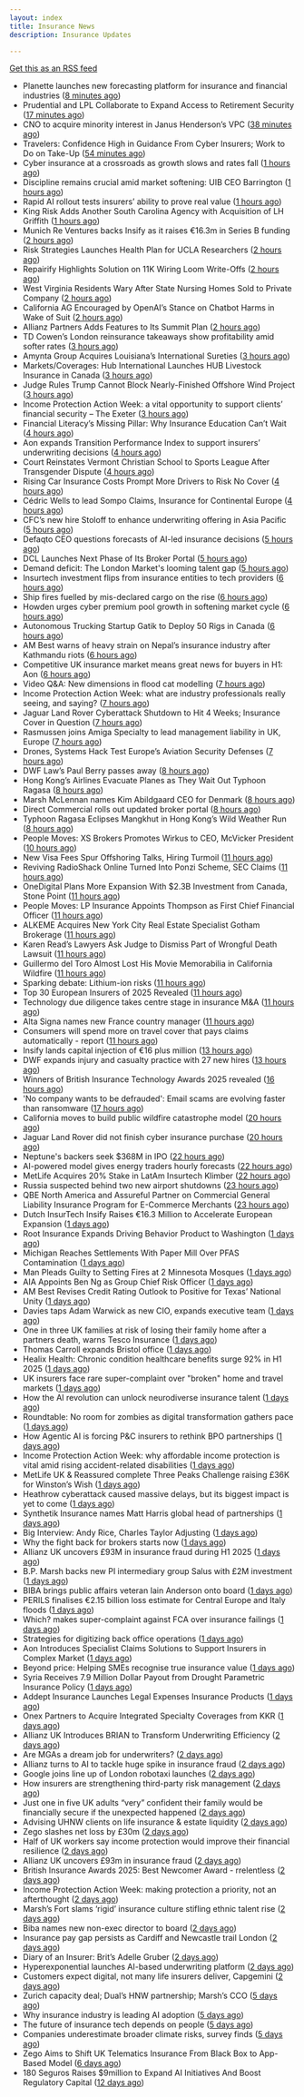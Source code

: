 ```yaml
---
layout: index
title: Insurance News
description: Insurance Updates

---
```


[Get this as an RSS feed](/insurance.rss)

<!-- news_marker starts -->
- Planette launches new forecasting platform for insurance and financial industries ([8 minutes ago](https://www.reinsurancene.ws/planette-launches-new-forecasting-platform-for-insurance-and-financial-industries/))
- Prudential and LPL Collaborate to Expand Access to Retirement Security ([17 minutes ago](https://www.insurtechinsights.com/prudential-and-lpl-collaborate-to-expand-access-to-retirement-security/))
- CNO to acquire minority interest in Janus Henderson’s VPC ([38 minutes ago](https://www.reinsurancene.ws/cno-to-acquire-minority-interest-in-janus-hendersons-vpc/))
- Travelers: Confidence High in Guidance From Cyber Insurers; Work to Do on Take-Up ([54 minutes ago](https://www.insurancejournal.com/news/national/2025/09/24/840397.htm))
- Cyber insurance at a crossroads as growth slows and rates fall ([1 hours ago](https://www.insurancebusinessmag.com/uk/news/cyber/cyber-insurance-at-a-crossroads-as-growth-slows-and-rates-fall-550790.aspx))
- Discipline remains crucial amid market softening: UIB CEO Barrington ([1 hours ago](https://www.reinsurancene.ws/discipline-remains-crucial-amid-market-softening-uib-ceo-barrington/))
- Rapid AI rollout tests insurers’ ability to prove real value ([1 hours ago](https://www.postonline.co.uk/news/7959090/rapid-ai-rollout-tests-insurers%E2%80%99-ability-to-prove-real-value))
- King Risk Adds Another South Carolina Agency with Acquisition of LH Griffith ([1 hours ago](https://www.insurancejournal.com/news/southeast/2025/09/24/840392.htm))
- Munich Re Ventures backs Insify as it raises €16.3m in Series B funding ([2 hours ago](https://www.reinsurancene.ws/munich-re-ventures-backs-insify-as-it-raises-e16-3m-in-series-b-funding/))
- Risk Strategies Launches Health Plan for UCLA Researchers ([2 hours ago](https://insurance-edge.net/2025/09/24/risk-strategies-launches-health-plan-for-ucla-researchers/))
- Repairify Highlights Solution on 11K Wiring Loom Write-Offs ([2 hours ago](https://insurance-edge.net/2025/09/24/repairify-highlights-solution-on-11k-wiring-loom-write-offs/))
- West Virginia Residents Wary After State Nursing Homes Sold to Private Company ([2 hours ago](https://www.insurancejournal.com/news/southeast/2025/09/24/840382.htm))
- California AG Encouraged by OpenAI’s Stance on Chatbot Harms in Wake of Suit ([2 hours ago](https://www.insurancejournal.com/news/west/2025/09/24/840380.htm))
- Allianz Partners Adds Features to Its Summit Plan ([2 hours ago](https://insurance-edge.net/2025/09/24/allianz-partners-adds-features-to-its-summit-plan/))
- TD Cowen’s London reinsurance takeaways show profitability amid softer rates ([3 hours ago](https://www.reinsurancene.ws/td-cowens-london-reinsurance-takeaways-show-profitability-amid-softer-rates/))
- Amynta Group Acquires Louisiana’s International Sureties ([3 hours ago](https://www.insurancejournal.com/news/southcentral/2025/09/24/840373.htm))
- Markets/Coverages: Hub International Launches HUB Livestock Insurance in Canada ([3 hours ago](https://www.insurancejournal.com/news/international/2025/09/24/840369.htm))
- Judge Rules Trump Cannot Block Nearly-Finished Offshore Wind Project ([3 hours ago](https://www.insurancejournal.com/news/east/2025/09/24/840362.htm))
- Income Protection Action Week: a vital opportunity to support clients’ financial security – The Exeter ([3 hours ago](https://ifamagazine.com/income-protection-action-week-a-vital-opportunity-to-support-clients-financial-security-the-exeter/))
- Financial Literacy’s Missing Pillar: Why Insurance Education Can’t Wait ([4 hours ago](https://insurance-edge.net/2025/09/24/financial-literacys-missing-pillar-why-insurance-education-cant-wait/))
- Aon expands Transition Performance Index to support insurers’ underwriting decisions ([4 hours ago](https://www.reinsurancene.ws/aon-expands-transition-performance-index-to-support-insurers-underwriting-decisions/))
- Court Reinstates Vermont Christian School to Sports League After Transgender Dispute ([4 hours ago](https://www.insurancejournal.com/news/east/2025/09/24/840359.htm))
- Rising Car Insurance Costs Prompt More Drivers to Risk No Cover ([4 hours ago](https://insurance-edge.net/2025/09/24/rising-car-insurance-costs-prompt-more-drivers-to-risk-no-cover/))
- Cédric Wells to lead Sompo Claims, Insurance for Continental Europe ([4 hours ago](https://www.reinsurancene.ws/cedric-wells-to-lead-sompo-claims-insurance-for-continental-europe/))
- CFC’s new hire Stoloff to enhance underwriting offering in Asia Pacific ([5 hours ago](https://www.reinsurancene.ws/cfcs-new-hire-stoloff-to-enhance-underwriting-offering-in-asia-pacific/))
- Defaqto CEO questions forecasts of AI-led insurance decisions ([5 hours ago](https://www.postonline.co.uk/technology/7959089/defaqto-ceo-questions-forecasts-of-ai-led-insurance-decisions))
- DCL Launches Next Phase of Its Broker Portal ([5 hours ago](https://insurance-edge.net/2025/09/24/dcl-launches-next-phase-of-its-broker-portal/))
- Demand deficit: The London Market's looming talent gap ([5 hours ago](https://www.insurancebusinessmag.com/uk/news/diversity-inclusion/demand-deficit-the-london-markets-looming-talent-gap-550748.aspx))
- Insurtech investment flips from insurance entities to tech providers ([6 hours ago](https://www.postonline.co.uk/technology/7959087/insurtech-investment-flips-from-insurance-entities-to-tech-providers))
- Ship fires fuelled by mis-declared cargo on the rise ([6 hours ago](https://www.postonline.co.uk/news/7959085/ship-fires-fuelled-by-mis-declared-cargo-on-the-rise))
- Howden urges cyber premium pool growth in softening market cycle ([6 hours ago](https://www.reinsurancene.ws/howden-urges-cyber-premium-pool-growth-in-softening-market-cycle/))
- Autonomous Trucking Startup Gatik to Deploy 50 Rigs in Canada ([6 hours ago](https://www.insurancejournal.com/news/international/2025/09/24/840355.htm))
- AM Best warns of heavy strain on Nepal’s insurance industry after Kathmandu riots ([6 hours ago](https://www.reinsurancene.ws/am-best-warns-of-heavy-strain-on-nepals-insurance-industry-after-kathmandu-riots/))
- Competitive UK insurance market means great news for buyers in H1: Aon ([6 hours ago](https://www.insurancebusinessmag.com/uk/news/breaking-news/competitive-uk-insurance-market-means-great-news-for-buyers-in-h1-aon-550741.aspx))
- Video Q&A: New dimensions in flood cat modelling ([7 hours ago](https://www.postonline.co.uk/technology/7959047/video-qa-new-dimensions-in-flood-cat-modelling))
- Income Protection Action Week: what are industry professionals really seeing, and saying? ([7 hours ago](https://ifamagazine.com/income-protection-action-week-what-are-industry-professionals-really-seeing-and-saying/))
- Jaguar Land Rover Cyberattack Shutdown to Hit 4 Weeks; Insurance Cover in Question ([7 hours ago](https://www.insurancejournal.com/news/international/2025/09/24/840349.htm))
- Rasmussen joins Amiga Specialty to lead management liability in UK, Europe ([7 hours ago](https://www.insurancebusinessmag.com/uk/news/breaking-news/rasmussen-joins-amiga-specialty-to-lead-management-liability-in-uk-europe-550735.aspx))
- Drones, Systems Hack Test Europe’s Aviation Security Defenses ([7 hours ago](https://www.insurancejournal.com/news/international/2025/09/24/840335.htm))
- DWF Law’s Paul Berry passes away ([8 hours ago](https://www.postonline.co.uk/news/7959086/dwf-laws-paul-berry-passes-away))
- Hong Kong’s Airlines Evacuate Planes as They Wait Out Typhoon Ragasa ([8 hours ago](https://www.insurancejournal.com/news/international/2025/09/24/840330.htm))
- Marsh McLennan names Kim Abildgaard CEO for Denmark ([8 hours ago](https://www.insurancebusinessmag.com/uk/news/breaking-news/marsh-mclennan-names-kim-abildgaard-ceo-for-denmark-550717.aspx))
- Direct Commercial rolls out updated broker portal ([8 hours ago](https://www.postonline.co.uk/broker/7959081/direct-commercial-rolls-out-updated-broker-portal))
- Typhoon Ragasa Eclipses Mangkhut in Hong Kong’s Wild Weather Run ([8 hours ago](https://www.insurancejournal.com/news/international/2025/09/24/840325.htm))
- People Moves: XS Brokers Promotes Wirkus to CEO, McVicker President ([10 hours ago](https://www.insurancejournal.com/news/national/2025/09/24/840315.htm))
- New Visa Fees Spur Offshoring Talks, Hiring Turmoil ([11 hours ago](https://www.insurancejournal.com/news/national/2025/09/24/840319.htm))
- Reviving RadioShack Online Turned Into Ponzi Scheme, SEC Claims ([11 hours ago](https://www.insurancejournal.com/news/national/2025/09/24/840312.htm))
- OneDigital Plans More Expansion With $2.3B Investment from Canada, Stone Point ([11 hours ago](https://www.insurancejournal.com/news/southeast/2025/09/24/840301.htm))
- People Moves: LP Insurance Appoints Thompson as First Chief Financial Officer ([11 hours ago](https://www.insurancejournal.com/news/west/2025/09/24/839710.htm))
- ALKEME Acquires New York City Real Estate Specialist Gotham Brokerage ([11 hours ago](https://www.insurancejournal.com/news/east/2025/09/24/840296.htm))
- Karen Read’s Lawyers Ask Judge to Dismiss Part of Wrongful Death Lawsuit ([11 hours ago](https://www.insurancejournal.com/news/east/2025/09/24/840322.htm))
- Guillermo del Toro Almost Lost His Movie Memorabilia in California Wildfire ([11 hours ago](https://www.insurancejournal.com/news/west/2025/09/24/840308.htm))
- Sparking debate: Lithium-ion risks ([11 hours ago](https://www.postonline.co.uk/regulation/7959010/sparking-debate-lithium-ion-risks))
- Top 30 European Insurers of 2025 Revealed ([11 hours ago](https://www.postonline.co.uk/personal/7958243/top-30-european-insurers-of-2025-revealed))
- Technology due diligence takes centre stage in insurance M&A ([11 hours ago](https://www.postonline.co.uk/technology/7958262/technology-due-diligence-takes-centre-stage-in-insurance-ma))
- Alta Signa names new France country manager ([11 hours ago](https://www.insurancebusinessmag.com/uk/news/breaking-news/alta-signa-names-new-france-country-manager-550695.aspx))
- Consumers will spend more on travel cover that pays claims automatically - report ([11 hours ago](https://www.insurancebusinessmag.com/uk/news/travel/consumers-will-spend-more-on-travel-cover-that-pays-claims-automatically--report-550692.aspx))
- Insify lands capital injection of €16 plus million ([13 hours ago](https://www.insurancebusinessmag.com/uk/news/breaking-news/insify-lands-capital-injection-of-16-plus-million-550686.aspx))
- DWF expands injury and casualty practice with 27 new hires ([13 hours ago](https://www.insurancebusinessmag.com/uk/news/breaking-news/dwf-expands-injury-and-casualty-practice-with-27-new-hires-550685.aspx))
- Winners of British Insurance Technology Awards 2025 revealed ([16 hours ago](https://www.postonline.co.uk/technology/7959079/winners-of-british-insurance-technology-awards-2025-revealed))
- 'No company wants to be defrauded': Email scams are evolving faster than ransomware ([17 hours ago](https://www.insurancebusinessmag.com/uk/news/cyber/no-company-wants-to-be-defrauded-email-scams-are-evolving-faster-than-ransomware-549985.aspx))
- California moves to build public wildfire catastrophe model ([20 hours ago](https://www.dig-in.com/news/california-moves-to-build-public-wildfire-catastrophe-model))
- Jaguar Land Rover did not finish cyber insurance purchase ([20 hours ago](https://www.insurancebusinessmag.com/uk/news/breaking-news/jaguar-land-rover-did-not-finish-cyber-insurance-purchase-550708.aspx))
- Neptune's backers seek $368M in IPO ([22 hours ago](https://www.dig-in.com/articles/neptunes-backers-seek-368m-in-ipo))
- AI-powered model gives energy traders hourly forecasts ([22 hours ago](https://www.dig-in.com/articles/ai-powered-model-gives-energy-traders-hourly-forecasts))
- MetLife Acquires 20% Stake in LatAm Insurtech Klimber ([22 hours ago](https://www.insurtechinsights.com/metlife-acquires-20-stake-in-latam-insurtech-klimber/))
- Russia suspected behind two new airport shutdowns ([23 hours ago](https://www.insurancebusinessmag.com/uk/news/breaking-news/russia-suspected-behind-two-new-airport-shutdowns-550662.aspx))
- QBE North America and Assureful Partner on Commercial General Liability Insurance Program for E-Commerce Merchants ([23 hours ago](https://www.insurtechinsights.com/qbe-north-america-and-assureful-partner-on-commercial-general-liability-insurance-program-for-e-commerce-merchants/))
- Dutch InsurTech Insify Raises €16.3 Million to Accelerate European Expansion ([1 days ago](https://www.insurtechinsights.com/dutch-insurtech-insify-raises-e16-3-million-to-accelerate-european-expansion/))
- Root Insurance Expands Driving Behavior Product to Washington ([1 days ago](https://www.insurancejournal.com/news/west/2025/09/23/840288.htm))
- Michigan Reaches Settlements With Paper Mill Over PFAS Contamination ([1 days ago](https://www.insurancejournal.com/news/midwest/2025/09/23/840285.htm))
- Man Pleads Guilty to Setting Fires at 2 Minnesota Mosques ([1 days ago](https://www.insurancejournal.com/news/midwest/2025/09/23/840282.htm))
- AIA Appoints Ben Ng as Group Chief Risk Officer ([1 days ago](https://www.insurtechinsights.com/aia-appoints-ben-ng-as-group-chief-risk-officer/))
- AM Best Revises Credit Rating Outlook to Positive for Texas’ National Unity ([1 days ago](https://www.insurancejournal.com/news/southcentral/2025/09/23/840277.htm))
- Davies taps Adam Warwick as new CIO, expands executive team ([1 days ago](https://www.insurancebusinessmag.com/uk/news/breaking-news/davies-taps-adam-warwick-as-new-cio-expands-executive-team-550630.aspx))
- One in three UK families at risk of losing their family home after a partners death, warns Tesco Insurance ([1 days ago](https://ifamagazine.com/one-in-three-uk-families-at-risk-of-losing-their-family-home-after-a-partners-death-warns-tesco-insurance/))
- Thomas Carroll expands Bristol office ([1 days ago](https://www.postonline.co.uk/broker/7959080/thomas-carroll-expands-bristol-office))
- Healix Health: Chronic condition healthcare benefits surge 92% in H1 2025 ([1 days ago](https://ifamagazine.com/healix-health-chronic-condition-healthcare-benefits-surge-92-in-h1-2025/))
- UK insurers face rare super-complaint over "broken" home and travel markets ([1 days ago](https://www.insurancebusinessmag.com/uk/news/breaking-news/uk-insurers-face-rare-supercomplaint-over-broken-home-and-travel-markets-550601.aspx))
- How the AI revolution can unlock neurodiverse insurance talent ([1 days ago](https://www.postonline.co.uk/people/7958951/how-the-ai-revolution-can-unlock-neurodiverse-insurance-talent))
- Roundtable: No room for zombies as digital transformation gathers pace ([1 days ago](https://www.postonline.co.uk/market-access/technology/7958957/roundtable-no-room-for-zombies-as-digital-transformation-gathers-pace))
- How Agentic AI is forcing P&C insurers to rethink BPO partnerships ([1 days ago](https://www.dig-in.com/opinion/agentic-ais-impact-on-bpo-partnerships))
- Income Protection Action Week: why affordable income protection is vital amid rising accident-related disabilities ([1 days ago](https://ifamagazine.com/income-protection-action-week-why-affordable-income-protection-is-vital-amid-rising-accident-related-disabilities/))
- MetLife UK & Reassured complete Three Peaks Challenge raising £36K for Winston’s Wish ([1 days ago](https://ifamagazine.com/metlife-uk-reassured-complete-three-peaks-challenge-raising-36k-for-winstons-wish/))
- Heathrow cyberattack caused massive delays, but its biggest impact is yet to come ([1 days ago](https://www.insurancebusinessmag.com/uk/news/cyber/heathrow-cyberattack-caused-massive-delays-but-its-biggest-impact-is-yet-to-come-550593.aspx))
- Synthetik Insurance names Matt Harris global head of partnerships ([1 days ago](https://www.insurancebusinessmag.com/uk/news/breaking-news/synthetik-insurance-names-matt-harris-global-head-of-partnerships-550582.aspx))
- Big Interview: Andy Rice, Charles Taylor Adjusting ([1 days ago](https://www.postonline.co.uk/claims/7958280/big-interview-andy-rice-charles-taylor-adjusting))
- Why the fight back for brokers starts now ([1 days ago](https://www.postonline.co.uk/broker/7959061/why-the-fight-back-for-brokers-starts-now))
- Allianz UK uncovers £93M in insurance fraud during H1 2025 ([1 days ago](https://www.insurancebusinessmag.com/uk/news/breaking-news/allianz-uk-uncovers-93m-in-insurance-fraud-during-h1-2025-550556.aspx))
- B.P. Marsh backs new PI intermediary group Salus with £2M investment ([1 days ago](https://www.insurancebusinessmag.com/uk/news/breaking-news/b-p--marsh-backs-new-pi-intermediary-group-salus-with-2m-investment-550555.aspx))
- BIBA brings public affairs veteran Iain Anderson onto board ([1 days ago](https://www.insurancebusinessmag.com/uk/news/breaking-news/biba-brings-public-affairs-veteran-iain-anderson-onto-board-550552.aspx))
- PERILS finalises €2.15 billion loss estimate for Central Europe and Italy floods ([1 days ago](https://www.insurancebusinessmag.com/uk/news/catastrophe/perils-finalises-2-15-billion-loss-estimate-for-central-europe-and-italy-floods-550548.aspx))
- Which? makes super-complaint against FCA over insurance failings ([1 days ago](https://www.postonline.co.uk/news/7959078/which-makes-super-complaint-against-fca-over-insurance-failings))
- Strategies for digitizing back office operations ([1 days ago](https://www.dig-in.com/opinion/strategies-for-digitizing-back-office-operations))
- Aon Introduces Specialist Claims Solutions to Support Insurers in Complex Market ([1 days ago](https://www.insurtechinsights.com/aon-introduces-specialist-claims-solutions-to-support-insurers-in-complex-market/))
- Beyond price: Helping SMEs recognise true insurance value ([1 days ago](https://www.insurancebusinessmag.com/uk/news/breaking-news/beyond-price-helping-smes-recognise-true-insurance-value-550578.aspx))
- Syria Receives 7.9 Million Dollar Payout from Drought Parametric Insurance Policy ([1 days ago](https://www.insurtechinsights.com/syria-receives-7-9-million-dollar-payout-from-drought-parametric-insurance-policy/))
- Addept Insurance Launches Legal Expenses Insurance Products ([1 days ago](https://www.insurtechinsights.com/addept-insurance-launches-legal-expenses-insurance-products/))
- Onex Partners to Acquire Integrated Specialty Coverages from KKR ([1 days ago](https://www.insurtechinsights.com/onex-partners-to-acquire-integrated-specialty-coverages-from-kkr/))
- Allianz UK Introduces BRIAN to Transform Underwriting Efficiency ([2 days ago](https://www.insurtechinsights.com/allianz-uk-introduces-brian-to-transform-underwriting-efficiency/))
- Are MGAs a dream job for underwriters? ([2 days ago](https://www.insurancebusinessmag.com/uk/news/breaking-news/are-mgas-a-dream-job-for-underwriters-550505.aspx))
- Allianz turns to AI to tackle huge spike in insurance fraud ([2 days ago](https://www.insurancebusinessmag.com/uk/news/breaking-news/allianz-turns-to-ai-to-tackle-huge-spike-in-insurance-fraud-550492.aspx))
- Google joins line up of London robotaxi launches ([2 days ago](https://www.insurancebusinessmag.com/uk/news/auto-motor/google-joins-line-up-of-london-robotaxi-launches-550480.aspx))
- How insurers are strengthening third-party risk management ([2 days ago](https://www.insurancebusinessmag.com/uk/news/breaking-news/how-insurers-are-strengthening-thirdparty-risk-management-550476.aspx))
- Just one in five UK adults “very” confident their family would be financially secure if the unexpected happened ([2 days ago](https://ifamagazine.com/just-one-in-five-uk-adults-very-confident-their-family-would-be-financially-secure-if-the-unexpected-happened/))
- Advising UHNW clients on life insurance & estate liquidity ([2 days ago](https://ifamagazine.com/advising-uhnw-clients-on-life-insurance-estate-liquidity/))
- Zego slashes net loss by £30m ([2 days ago](https://www.postonline.co.uk/technology/7959075/zego-slashes-net-loss-by-%C2%A330m))
- Half of UK workers say income protection would improve their financial resilience ([2 days ago](https://ifamagazine.com/half-of-uk-workers-say-income-protection-would-improve-their-financial-resilience/))
- Allianz UK uncovers £93m in insurance fraud ([2 days ago](https://www.postonline.co.uk/news/7959074/allianz-uk-uncovers-%C2%A393m-in-insurance-fraud))
- British Insurance Awards 2025: Best Newcomer Award - rrelentless ([2 days ago](https://www.postonline.co.uk/market-access/7959017/british-insurance-awards-2025-best-newcomer-award-rrelentless))
- Income Protection Action Week: making protection a priority, not an afterthought ([2 days ago](https://ifamagazine.com/income-protection-awareness-week-making-protection-a-priority-not-an-afterthought/))
- Marsh’s Fort slams ‘rigid’ insurance culture stifling ethnic talent rise ([2 days ago](https://www.postonline.co.uk/people/7959071/marsh%E2%80%99s-fort-slams-%E2%80%98rigid%E2%80%99-insurance-culture-stifling-ethnic-talent-rise))
- Biba names new non-exec director to board ([2 days ago](https://www.postonline.co.uk/news/7959066/biba-names-new-non-exec-director-to-board))
- Insurance pay gap persists as Cardiff and Newcastle trail London ([2 days ago](https://www.postonline.co.uk/people/7958057/insurance-pay-gap-persists-as-cardiff-and-newcastle-trail-london))
- Diary of an Insurer: Brit’s Adelle Gruber ([2 days ago](https://www.postonline.co.uk/commercial/7957920/diary-of-an-insurer-brit%E2%80%99s-adelle-gruber))
- Hyperexponential launches AI-based underwriting platform ([2 days ago](https://www.dig-in.com/news/hyperexponential-launches-ai-based-underwriting-platform))
- Customers expect digital, not many life insurers deliver, Capgemini ([2 days ago](https://www.dig-in.com/news/customers-expect-digital-not-many-life-insurers-deliver-capgemini))
- Zurich capacity deal; Dual’s HNW partnership; Marsh’s CCO ([5 days ago](https://www.postonline.co.uk/news/7959062/zurich-capacity-deal-dual%E2%80%99s-hnw-partnership-marsh%E2%80%99s-cco))
- Why insurance industry is leading AI adoption ([5 days ago](https://www.dig-in.com/opinion/why-insurance-industry-is-leading-ai-adoption))
- The future of insurance tech depends on people ([5 days ago](https://www.dig-in.com/opinion/the-future-of-insurance-tech-depends-on-people))
- Companies underestimate broader climate risks, survey finds ([5 days ago](https://www.dig-in.com/articles/companies-underestimate-broader-climate-risks-survey-finds))
- Zego Aims to Shift UK Telematics Insurance From Black Box to App-Based Model ([6 days ago](https://thefintechtimes.com/zego-aims-to-shift-uk-telematics-insurance-from-black-box-to-app-based-model/))
- 180 Seguros Raises $9million to Expand AI Initiatives And Boost Regulatory Capital ([12 days ago](https://thefintechtimes.com/180-seguros-raises-9m-to-expand-ai-initiatives-and-boost-regulatory-capital/))

<!-- news_marker ends -->